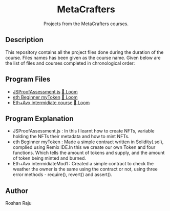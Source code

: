 <div align= "center">
<h1>MetaCrafters</h1>
Projects from the MetaCrafters courses.
</div>

## Description 
This repository contains all the project files done during the duration of the course. Files names has been given as the course name. Given below are the list of files and courses completed in chronological order:

## Program Files
* [JSProofAssessment.js](https://github.com/EmperorGrim/MetaCrafters/blob/main/JSProofAssement.js) [🔗 Loom](https://www.loom.com/share/3d305a7f861246229431b0c15f35f08a?sid=199e0beb-4b28-453b-9c2c-85a47f6264f6)
* [eth Beginner myToken](https://github.com/EmperorGrim/MetaCrafters/blob/main/eth%20Beginner%20myToken) [🔗 Loom](https://www.loom.com/share/3d305a7f861246229431b0c15f35f08a?sid=57e0bb6c-1a33-4e06-96fb-03130f40c689)
* [Eth+Avx intermidiate course](https://github.com/EmperorGrim/MetaCrafters/tree/main/Eth%2BAvx%20intermidiate%20course) [🔗 Loom](https://www.loom.com/share/ad724c57f3a04d928d5464251a8f3974?sid=b893a335-e9de-4102-ba18-189088a6092d)

## Program Explanation
* JSProofAssessment.js : In this I learnt how to create NFTs, variable holding the NFTs their metadata and how to mint NFTs.
* eth Beginner myToken : Made a simple contract written in Solidity(.sol), complied using Remix IDE.In this we create our own Token and four functions. Which tells the amount of tokens and supply, and the amount of token being minted and burned.
* Eth+Avx intermidiateMod1 : Created a simple contract to check the weather the owner is the same using the contract or not, using three error methods - require(), revert() and assert().

## Author 
Roshan Raju
